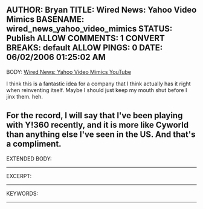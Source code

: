 AUTHOR: Bryan
TITLE: Wired News: Yahoo Video Mimics
BASENAME: wired_news_yahoo_video_mimics
STATUS: Publish
ALLOW COMMENTS: 1
CONVERT BREAKS: __default__
ALLOW PINGS: 0
DATE: 06/02/2006 01:25:02 AM
-----
BODY:
<a title="Wired News: Yahoo Video Mimics YouTube" href="http://www.wired.com/news/wireservice/0,71043-0.html?tw=rss.culture">Wired News: Yahoo Video Mimics YouTube</a>

I think this is a fantastic idea for a company that I think actually has it right when reinventing itself. Maybe I should just keep my mouth shut before I jinx them. heh.

For the record, I will say that I've been playing with Y!360 recently, and it is more like Cyworld than anything else I've seen in the US. And that's a compliment.
-----
EXTENDED BODY:

-----
EXCERPT:

-----
KEYWORDS:

-----


